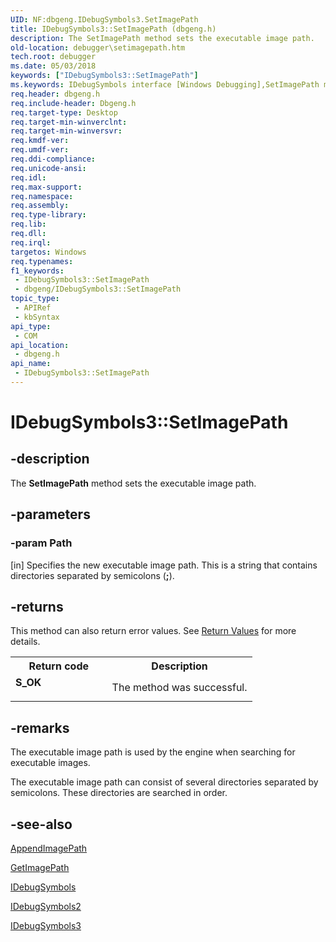 ```yaml
---
UID: NF:dbgeng.IDebugSymbols3.SetImagePath
title: IDebugSymbols3::SetImagePath (dbgeng.h)
description: The SetImagePath method sets the executable image path.
old-location: debugger\setimagepath.htm
tech.root: debugger
ms.date: 05/03/2018
keywords: ["IDebugSymbols3::SetImagePath"]
ms.keywords: IDebugSymbols interface [Windows Debugging],SetImagePath method, IDebugSymbols2 interface [Windows Debugging],SetImagePath method, IDebugSymbols2::SetImagePath, IDebugSymbols3 interface [Windows Debugging],SetImagePath method, IDebugSymbols3.SetImagePath, IDebugSymbols3::SetImagePath, IDebugSymbols::SetImagePath, IDebugSymbols_062aa9c4-33c9-4a73-a11f-7d5e6b94e96c.xml, SetImagePath, SetImagePath method [Windows Debugging], SetImagePath method [Windows Debugging],IDebugSymbols interface, SetImagePath method [Windows Debugging],IDebugSymbols2 interface, SetImagePath method [Windows Debugging],IDebugSymbols3 interface, dbgeng/IDebugSymbols2::SetImagePath, dbgeng/IDebugSymbols3::SetImagePath, dbgeng/IDebugSymbols::SetImagePath, debugger.setimagepath
req.header: dbgeng.h
req.include-header: Dbgeng.h
req.target-type: Desktop
req.target-min-winverclnt: 
req.target-min-winversvr: 
req.kmdf-ver: 
req.umdf-ver: 
req.ddi-compliance: 
req.unicode-ansi: 
req.idl: 
req.max-support: 
req.namespace: 
req.assembly: 
req.type-library: 
req.lib: 
req.dll: 
req.irql: 
targetos: Windows
req.typenames: 
f1_keywords:
 - IDebugSymbols3::SetImagePath
 - dbgeng/IDebugSymbols3::SetImagePath
topic_type:
 - APIRef
 - kbSyntax
api_type:
 - COM
api_location:
 - dbgeng.h
api_name:
 - IDebugSymbols3::SetImagePath
---
```


# IDebugSymbols3::SetImagePath


## -description

The <b>SetImagePath</b>  method sets the executable image path.

## -parameters

### -param Path 

[in]
Specifies the new executable image path.  This is a string that contains directories separated by semicolons (<b>;</b>).

## -returns

This method can also return error values.  See <a href="/windows-hardware/drivers/debugger/hresult-values">Return Values</a> for more details.

<table>
<tr>
<th>Return code</th>
<th>Description</th>
</tr>
<tr>
<td width="40%">
<dl>
<dt><b>S_OK</b></dt>
</dl>
</td>
<td width="60%">
The method was successful.

</td>
</tr>
</table>

## -remarks

The executable image path is used by the engine when searching for executable images.

The executable image path can consist of several directories separated by semicolons.  These directories are searched in order.

## -see-also

<a href="/windows-hardware/drivers/ddi/dbgeng/nf-dbgeng-idebugsymbols3-appendimagepath">AppendImagePath</a>



<a href="/windows-hardware/drivers/ddi/dbgeng/nf-dbgeng-idebugsymbols3-getimagepath">GetImagePath</a>



<a href="/windows-hardware/drivers/ddi/dbgeng/nn-dbgeng-idebugsymbols">IDebugSymbols</a>



<a href="/windows-hardware/drivers/ddi/dbgeng/nn-dbgeng-idebugsymbols2">IDebugSymbols2</a>



<a href="/windows-hardware/drivers/ddi/dbgeng/nn-dbgeng-idebugsymbols3">IDebugSymbols3</a>

